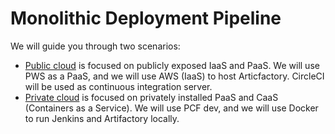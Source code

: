 # Monolithic Deployment Pipeline

We will guide you through two scenarios:

* [Public cloud](public-cloud.md) is focused on publicly exposed IaaS and PaaS. We will use PWS as a PaaS, and we will use AWS \(IaaS\) to host Articfactory. CircleCI will be used as continuous integration server.
* [Private cloud](private-cloud.md) is focused on privately installed PaaS and CaaS \(Containers as a Service\). We will use PCF dev, and we will use Docker to run Jenkins and Artifactory locally.

